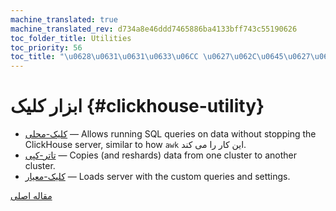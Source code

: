 ```yaml
---
machine_translated: true
machine_translated_rev: d734a8e46ddd7465886ba4133bff743c55190626
toc_folder_title: Utilities
toc_priority: 56
toc_title: "\u0628\u0631\u0631\u0633\u06CC \u0627\u062C\u0645\u0627\u0644\u06CC"
---
```


# ابزار کلیک {#clickhouse-utility}

-   [کلیک-محلی](clickhouse-local.md) — Allows running SQL queries on data without stopping the ClickHouse server, similar to how `awk` این کار را می کند.
-   [تاتر-کپی](clickhouse-copier.md) — Copies (and reshards) data from one cluster to another cluster.
-   [کلیک-معیار](clickhouse-benchmark.md) — Loads server with the custom queries and settings.

[مقاله اصلی](https://clickhouse.tech/docs/en/operations/utils/) <!--hide-->
